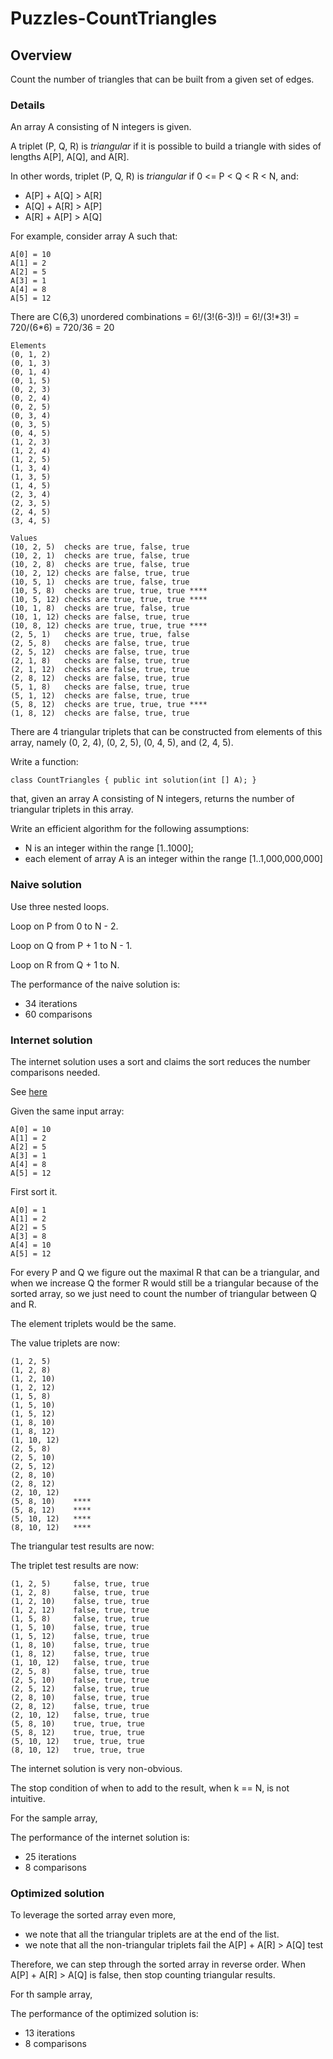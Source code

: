 # Puzzles-CountTriangles

## Overview

Count the number of triangles that can be built from a given set of edges.

### Details

An array A consisting of N integers is given.

A triplet (P, Q, R) is *triangular* if it is possible to build a triangle with sides of lengths A[P], A[Q], and A[R].

In other words, triplet (P, Q, R) is *triangular* if 0 <= P < Q < R < N, and:

- A[P] + A[Q] > A[R]
- A[Q] + A[R] > A[P]
- A[R] + A[P] > A[Q]

For example, consider array A such that:

```
A[0] = 10
A[1] = 2
A[2] = 5
A[3] = 1
A[4] = 8
A[5] = 12
```

There are C(6,3) unordered combinations = 6!/(3!(6-3)!) = 6!/(3!\*3!) = 720/(6\*6) = 720/36 = 20

```
Elements
(0, 1, 2)
(0, 1, 3)
(0, 1, 4)
(0, 1, 5)
(0, 2, 3)
(0, 2, 4)
(0, 2, 5)
(0, 3, 4)
(0, 3, 5)
(0, 4, 5)
(1, 2, 3)
(1, 2, 4)
(1, 2, 5)
(1, 3, 4)
(1, 3, 5)
(1, 4, 5)
(2, 3, 4)
(2, 3, 5)
(2, 4, 5)
(3, 4, 5)
```

```
Values
(10, 2, 5)  checks are true, false, true 
(10, 2, 1)  checks are true, false, true
(10, 2, 8)  checks are true, false, true
(10, 2, 12) checks are false, true, true
(10, 5, 1)  checks are true, false, true
(10, 5, 8)  checks are true, true, true ****
(10, 5, 12) checks are true, true, true ****
(10, 1, 8)  checks are true, false, true
(10, 1, 12) checks are false, true, true
(10, 8, 12) checks are true, true, true ****
(2, 5, 1)   checks are true, true, false
(2, 5, 8)   checks are false, true, true
(2, 5, 12)  checks are false, true, true
(2, 1, 8)   checks are false, true, true
(2, 1, 12)  checks are false, true, true
(2, 8, 12)  checks are false, true, true
(5, 1, 8)   checks are false, true, true
(5, 1, 12)  checks are false, true, true
(5, 8, 12)  checks are true, true, true ****
(1, 8, 12)  checks are false, true, true
```

There are 4 triangular triplets that can be constructed from elements of this array,
namely (0, 2, 4), (0, 2, 5), (0, 4, 5), and (2, 4, 5).

Write a function:

```
class CountTriangles { public int solution(int [] A); }
```

that, given an array A consisting of N integers, returns the number of triangular triplets in this array.

Write an efficient algorithm for the following assumptions:

- N is an integer within the range [1..1000];
- each element of array A is an integer within the range [1..1,000,000,000]

### Naive solution

Use three nested loops.

Loop on P from 0 to N - 2.

Loop on Q from P + 1 to N - 1.

Loop on R from Q + 1 to N.

The performance of the naive solution is:

- 34 iterations
- 60 comparisons 

### Internet solution

The internet solution uses a sort and claims the sort reduces the number comparisons needed.

See [here](https://codility-solutions.com/lessons/lesson-15-caterpillar-method/counttriangles/)

Given the same input array:

```
A[0] = 10
A[1] = 2
A[2] = 5
A[3] = 1
A[4] = 8
A[5] = 12
```

First sort it.

```
A[0] = 1
A[1] = 2
A[2] = 5
A[3] = 8
A[4] = 10
A[5] = 12
```

For every P and Q we figure out the maximal R that can be a
triangular, and when we increase Q the former R would still
be a triangular because of the sorted array, so we just need
to count the number of triangular between Q and R.

The element triplets would be the same.

The value triplets are now:

```
(1, 2, 5)
(1, 2, 8)
(1, 2, 10)
(1, 2, 12)
(1, 5, 8)
(1, 5, 10)
(1, 5, 12)
(1, 8, 10)
(1, 8, 12)
(1, 10, 12)
(2, 5, 8)
(2, 5, 10)
(2, 5, 12)
(2, 8, 10)
(2, 8, 12)
(2, 10, 12)
(5, 8, 10)    ****
(5, 8, 12)    ****
(5, 10, 12)   ****
(8, 10, 12)   ****
```

The triangular test results are now:


The triplet test results are now:

```
(1, 2, 5)     false, true, true
(1, 2, 8)     false, true, true
(1, 2, 10)    false, true, true
(1, 2, 12)    false, true, true
(1, 5, 8)     false, true, true
(1, 5, 10)    false, true, true
(1, 5, 12)    false, true, true
(1, 8, 10)    false, true, true
(1, 8, 12)    false, true, true
(1, 10, 12)   false, true, true
(2, 5, 8)     false, true, true
(2, 5, 10)    false, true, true
(2, 5, 12)    false, true, true
(2, 8, 10)    false, true, true
(2, 8, 12)    false, true, true
(2, 10, 12)   false, true, true
(5, 8, 10)    true, true, true
(5, 8, 12)    true, true, true
(5, 10, 12)   true, true, true
(8, 10, 12)   true, true, true
```

The internet solution is very non-obvious.

The stop condition of when to add to the result, when k == N, is not intuitive.

For the sample array,

The performance of the internet solution is:

- 25 iterations
- 8 comparisons

### Optimized solution

To leverage the sorted array even more,

- we note that all the triangular triplets are at the end of the list.
- we note that all the non-triangular triplets fail the A[P] + A[R] > A[Q] test

Therefore, we can step through the sorted array in reverse order.
When A[P] + A[R] > A[Q] is false, then stop counting triangular results.

For th sample array,

The performance of the optimized solution is:

- 13 iterations
- 8 comparisons
